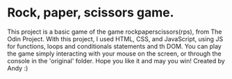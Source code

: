 # Rock, paper, scissors game. 
This project is a basic game of the game rockpaperscissors(rps), from The Odin Project.
With this project, I used HTML, CSS, and JavaScript, using JS for functions, loops and conditionals statements and th DOM.
You can play the game simply interacting with your mouse on the screen, or through the console in the 'original' folder.
Hope you like it and may you win!
Created by Andy :)
